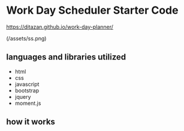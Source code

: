 # Work Day Scheduler Starter Code
https://ditazan.github.io/work-day-planner/

(/assets/ss.png)

## languages and libraries utilized
- html
- css
- javascript
- bootstrap
- jquery
- moment.js

## how it works
